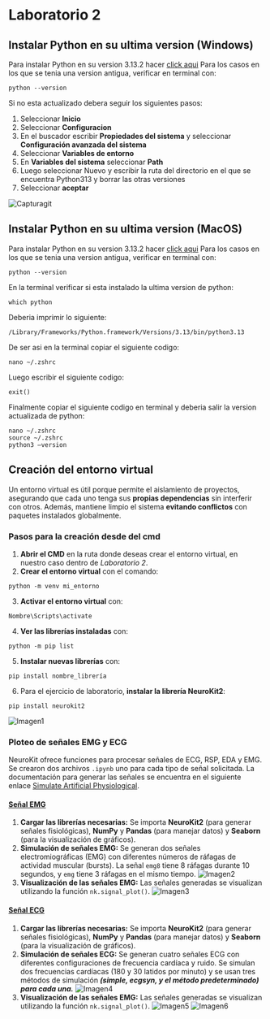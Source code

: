 # Laboratorio 2
## Instalar Python en su ultima version (Windows)
Para instalar Python en su version 3.13.2 hacer [click aqui](https://www.python.org/ftp/python/3.13.2/python-3.13.2-amd64.exe)
Para los casos en los que se tenia una version antigua, verificar en terminal con:
```
python --version
```
Si no esta actualizado debera seguir los siguientes pasos:
1. Seleccionar  **Inicio**
2. Seleccionar  **Configuracion**
3. En el buscador escribir  **Propiedades del sistema** y seleccionar  **Configuración avanzada del sistema**
4. Seleccionar  **Variables de entorno**
5. En  **Variables del sistema** seleccionar **Path**
6. Luego seleccionar Nuevo y escribir la ruta del directorio en el que se encuentra Python313 y borrar las otras versiones
7. Seleccionar **aceptar**


![Capturagit](https://github.com/user-attachments/assets/c2ee7f3d-b685-4d39-ba82-0aba2dfba525)
## Instalar Python en su ultima version (MacOS)
Para instalar Python en su version 3.13.2 hacer [click aqui](https://www.python.org/ftp/python/3.13.2/python-3.13.2-amd64.exe)
Para los casos en los que se tenia una version antigua, verificar en terminal con:
```
python --version
```
En la terminal verificar si esta instalado la ultima version de python:
```
which python
```
Deberia imprimir lo siguiente:
```
/Library/Frameworks/Python.framework/Versions/3.13/bin/python3.13
```
De ser asi en la terminal copiar el siguiente codigo:
```
nano ~/.zshrc
```
Luego escribir el siguiente codigo:
```
exit()
```
Finalmente copiar el siguiente codigo en terminal y deberia salir la version actualizada de python:
```
nano ~/.zshrc
source ~/.zshrc
python3 —version
```

## Creación del entorno virtual
Un entorno virtual es útil porque permite el aislamiento de proyectos, asegurando que cada uno tenga sus **propias dependencias** sin interferir con otros. Además, mantiene limpio el sistema **evitando conflictos** con paquetes instalados globalmente.

### Pasos para la creación desde del cmd
1. **Abrir el CMD** en la ruta donde deseas crear el entorno virtual, en nuestro caso dentro de *Laboratorio 2*.  
2. **Crear el entorno virtual** con el comando:
```
python -m venv mi_entorno
```
3. **Activar el entorno virtual** con:
```
Nombre\Scripts\activate
```
4. **Ver las librerías instaladas** con:
```
python -m pip list
```
5. **Instalar nuevas librerías** con:
```
pip install nombre_librería
```
6.  Para el ejercicio de laboratorio, **instalar la librería NeuroKit2**:
```
pip install neurokit2
```
![Imagen1](IMG/IMG1.jpeg)

### Ploteo de señales EMG y ECG
NeuroKit ofrece funciones para procesar señales de ECG, RSP, EDA y EMG. Se crearon dos archivos `.ipynb` uno para cada tipo de señal solicitada. La documentación para generar las señales se encuentra en el siguiente enlace [Simulate Artificial Physiological](https://neuropsychology.github.io/NeuroKit/examples/signal_simulation/signal_simulation.html).

#### [Señal EMG](https://github.com/Christianayala12/GRUPO2-ISB-2025-I/blob/master/Laboratorios/Laboratorio%202%20-%20Setup%20para%20proyectos%20de%20se%C3%B1ales/entorno_grupito/EMG.ipynb)
1. **Cargar las librerías necesarias:** Se importa **NeuroKit2** (para generar señales fisiológicas), **NumPy** y **Pandas** (para manejar datos) y **Seaborn** (para la visualización de gráficos).
2. **Simulación de señales EMG:** Se generan dos señales electromiográficas (EMG) con diferentes números de ráfagas de actividad muscular (bursts). La señal `emg8` tiene 8 ráfagas durante 10 segundos, y `emg` tiene 3 ráfagas en el mismo tiempo.
![Imagen2](IMG/IMG2.jpeg)
4. **Visualización de las señales EMG:** Las señales generadas se visualizan utilizando la función `nk.signal_plot()`.
![Imagen3](IMG/IMG3.jpeg)

#### [Señal ECG](https://github.com/Christianayala12/GRUPO2-ISB-2025-I/blob/master/Laboratorios/Laboratorio%202%20-%20Setup%20para%20proyectos%20de%20se%C3%B1ales/entorno_grupito/ECG.ipynb)
1. **Cargar las librerías necesarias:** Se importa **NeuroKit2** (para generar señales fisiológicas), **NumPy** y **Pandas** (para manejar datos) y **Seaborn** (para la visualización de gráficos).
2. **Simulación de señales ECG:** Se generan cuatro señales ECG con diferentes configuraciones de frecuencia cardíaca y ruido. Se simulan dos frecuencias cardíacas (180 y 30 latidos por minuto) y se usan tres métodos de simulación ***(simple, ecgsyn, y el método predeterminado) para cada una.***
![Imagen4](IMG/IMG4.jpeg)
4. **Visualización de las señales EMG:** Las señales generadas se visualizan utilizando la función `nk.signal_plot()`.
![Imagen5](IMG/IMG5.jpeg)
![Imagen6](IMG/IMG6.jpeg)

